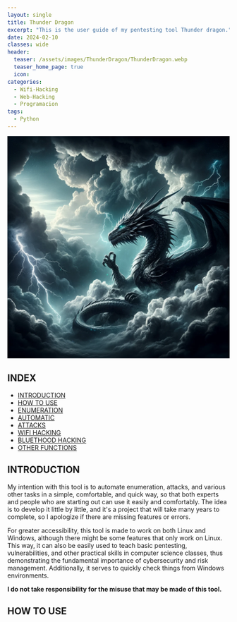 ```yaml
---
layout: single
title: Thunder Dragon
excerpt: "This is the user guide of my pentesting tool Thunder dragon."
date: 2024-02-10
classes: wide
header:
  teaser: /assets/images/ThunderDragon/ThunderDragon.webp
  teaser_home_page: true
  icon: 
categories:
  - Wifi-Hacking
  - Web-Hacking
  - Programacion
tags:  
  - Python
---
```


![](/assets/images/ThunderDragon/ThunderDragon.webp)

## INDEX

- [INTRODUCTION](#introduction)
- [HOW TO USE](#how)
- [ENUMERATION](#enumeration)
- [AUTOMATIC](#auto)
- [ATTACKS](#attacks)
- [WIFI HACKING](#wifi)
- [BLUETHOOD HACKING](#bluethood)
- [OTHER FUNCTIONS](#other)

<a id="introduction"></a>
## INTRODUCTION

My intention with this tool is to automate enumeration, attacks, and various other tasks in a simple, comfortable, and quick way, so that both experts and people who are starting out can use it easily and comfortably. The idea is to develop it little by little, and it's a project that will take many years to complete, so I apologize if there are missing features or errors.

For greater accessibility, this tool is made to work on both Linux and Windows, although there might be some features that only work on Linux. This way, it can also be easily used to teach basic pentesting, vulnerabilities, and other practical skills in computer science classes, thus demonstrating the fundamental importance of cybersecurity and risk management. Additionally, it serves to quickly check things from Windows environments.

**I do not take responsibility for the misuse that may be made of this tool.**

<a id="who"></a>
## HOW TO USE


